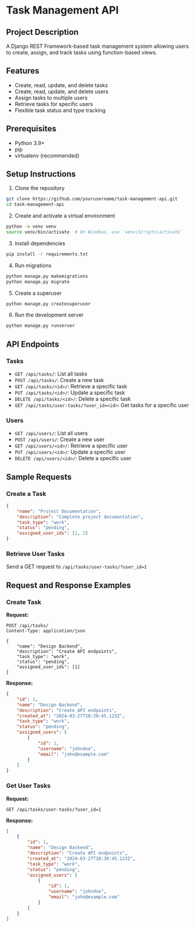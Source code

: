 # Task Management API

## Project Description
A Django REST Framework-based task management system allowing users to create, assign, and track tasks using function-based views.

## Features
- Create, read, update, and delete tasks
- Create, read, update, and delete users
- Assign tasks to multiple users
- Retrieve tasks for specific users
- Flexible task status and type tracking

## Prerequisites
- Python 3.9+
- pip
- virtualenv (recommended)

## Setup Instructions

1. Clone the repository
```bash
git clone https://github.com/yourusername/task-management-api.git
cd task-management-api
```

2. Create and activate a virtual environment
```bash
python -m venv venv
source venv/bin/activate  # On Windows, use `venv\Scripts\activate`
```

3. Install dependencies
```bash
pip install -r requirements.txt
```

4. Run migrations
```bash
python manage.py makemigrations
python manage.py migrate
```

5. Create a superuser
```bash
python manage.py createsuperuser
```

6. Run the development server
```bash
python manage.py runserver
```

## API Endpoints

### Tasks
- `GET /api/tasks/`: List all tasks
- `POST /api/tasks/`: Create a new task
- `GET /api/tasks/<id>/`: Retrieve a specific task
- `PUT /api/tasks/<id>/`: Update a specific task
- `DELETE /api/tasks/<id>/`: Delete a specific task
- `GET /api/tasks/user-tasks/?user_id=<id>`: Get tasks for a specific user

### Users
- `GET /api/users/`: List all users
- `POST /api/users/`: Create a new user
- `GET /api/users/<id>/`: Retrieve a specific user
- `PUT /api/users/<id>/`: Update a specific user
- `DELETE /api/users/<id>/`: Delete a specific user

## Sample Requests

### Create a Task
```json
{
    "name": "Project Documentation",
    "description": "Complete project documentation",
    "task_type": "work",
    "status": "pending",
    "assigned_user_ids": [1, 2]
}
```

### Retrieve User Tasks
Send a GET request to `/api/tasks/user-tasks/?user_id=1`

## Request and Response Examples

### Create Task
**Request:**
```http
POST /api/tasks/
Content-Type: application/json

{
    "name": "Design Backend",
    "description": "Create API endpoints",
    "task_type": "work",
    "status": "pending",
    "assigned_user_ids": [1]
}
```

**Response:**
```json
{
    "id": 1,
    "name": "Design Backend",
    "description": "Create API endpoints",
    "created_at": "2024-03-27T10:30:45.123Z",
    "task_type": "work",
    "status": "pending",
    "assigned_users": [
        {
            "id": 1,
            "username": "johndoe",
            "email": "john@example.com"
        }
    ]
}
```

### Get User Tasks
**Request:**
```http
GET /api/tasks/user-tasks/?user_id=1
```

**Response:**
```json
[
    {
        "id": 1,
        "name": "Design Backend",
        "description": "Create API endpoints",
        "created_at": "2024-03-27T10:30:45.123Z",
        "task_type": "work",
        "status": "pending",
        "assigned_users": [
            {
                "id": 1,
                "username": "johndoe",
                "email": "john@example.com"
            }
        ]
    }
]
```






